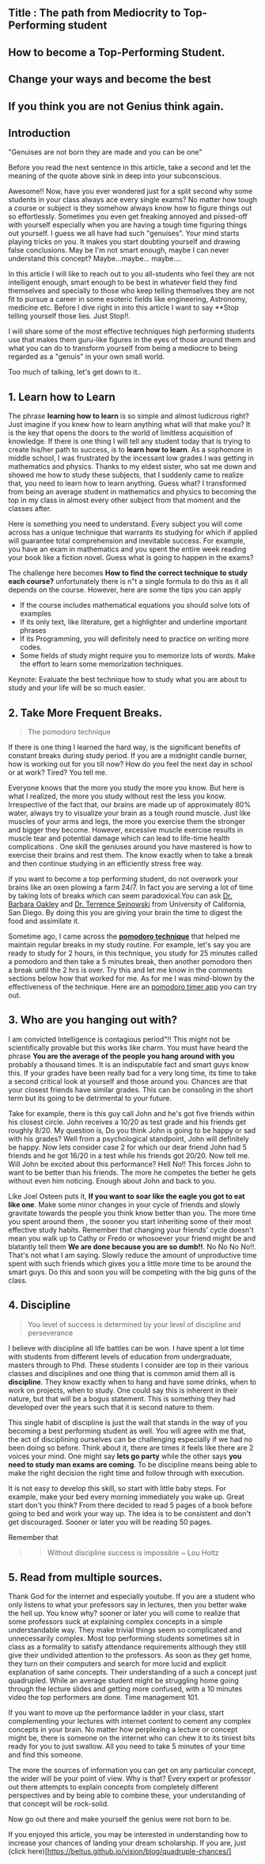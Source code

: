 ## Title : The path from Mediocrity to Top-Performing student
## How to become a Top-Performing Student.

## Change your ways and become the best
## If you think you are not Genius think again.

## Introduction

"Genuises are not born they are made and you can be one"

Before you read the next sentence in this article, take a second and let the meaning of the quote above sink in deep into your subconscious.

Awesome!! Now, have you ever wondered just for a split second why some students in your class always ace every single exams? No matter how tough a course or subject is they somehow always know how to figure things out so effortlessly. Sometimes you even get freaking annoyed and pissed-off with yourself especially when you are having a tough time figuring things out yourself. I guess we all have had such "genuises". Your mind starts playing tricks on you. It makes you start doubting yourself and drawing false conclusions. May be I'm not smart enough, maybe I can never understand this concept? Maybe...maybe... maybe....

In this article I will like to reach out to you all-students who feel they are not intelligent enough, smart enough to be best in whatever field they find themselves and specially  to those who keep telling themselves they are not fit to pursue a career in some esoteric fields like engineering, Astronomy, medicine etc. Before I dive right in into this article I want to say **Stop telling yourself those lies. Just Stop!!.

I will share some of the most effective techniques high performing students use that makes them guru-like figures in the eyes of those around them and what you can do to transform yourself from being a mediocre  to being regarded as a "genuis" in your own small world.

Too much of talking, let's get down to it..

## 1. Learn how to Learn

The phrase **learning how to learn** is so simple and almost ludicrous right? Just imagine if you knew how to learn anything what will that make you? It is the key that opens the doors to the world of limitless acquisition of knowledge. If there is one thing I will tell any student today that is trying to create his/her path to success, is to **learn how to learn**. As a sophomore in middle school, I was frustrated by the incessant low grades I was getting in mathematics and physics. Thanks to my eldest sister, who sat me down and showed me how to study these subjects, that I suddenly came to realize that, you need to learn how to learn anything. Guess what? I transformed from being an average student in mathematics and physics to becoming the top in my class in almost every other subject from that moment and the classes after.

Here is something you need to understand. Every subject you will come across has a unique technique that warrants its studying for which if applied will guarantee total comprehension and inevitable success. For example, you have an exam in mathematics and you spent the entire week reading your book like a fiction novel. Guess what is going to happen in the exams?

The challenge here becomes **How to find the correct technique to study each course?** unfortunately there is n"t a single formula to do this as it all depends on the course. However, here are some the tips you can apply
* If the course includes mathematical equations you should solve lots of examples
* If its only text, like literature, get a highlighter and underline important phrases
* If its Programming, you will definitely need to practice on writing more codes.
* Some fields of study might require you to memorize lots of words. Make the effort to learn some memorization techniques.

Keynote: Evaluate the best technique how to study what you are about to study and your life will be so much easier.


## 2. Take More Frequent Breaks.

> The pomodoro technique

If there is one thing I learned the hard way, is the significant benefits of constant breaks during study period. If you are a midnight candle burner, how is working out for you till now? How do you feel the next day in school or at work? Tired? You tell me.

Everyone knows that the more you study the more you know.  But here is what I realized, the more you study without rest the less you know. Irrespective of the fact that, our brains are made up of approximately 80% water, always try to visualize your brain as a tough round muscle. Just like muscles of your arms and legs, the more you exercise them the stronger and bigger they become. However, excessive muscle exercise results in muscle tear and potential damage which can lead to life-time health complications . One skill the geniuses around you have mastered is how to exercise their brains and rest them. The know exactly when to take a break and then continue studying in an efficiently stress free way.

if you want to become a top performing student, do not overwork your brains like an oxen plowing a farm 24/7. In fact you are serving a lot of time by taking lots of breaks which can seem paradoxical.You can ask  [Dr. Barbara Oakley](https://www.coursera.org/instructor/barboakley) and [Dr. Terrence Sejnowski](https://www.coursera.org/instructor/terry) from University of California, San Diego. By doing this you are giving your brain the time to digest the food and assimilate it.


Sometime ago, I came across the [**pomodoro technique**](https://en.wikipedia.org/wiki/Pomodoro_Technique) that helped me maintain regular breaks in my study routine. For example, let's say you are ready to study for 2 hours, in this technique, you study for 25 minutes called a pomodoro and then take a 5 minutes break, then another pomodoro then a break until the 2 hrs is over. Try this and let me know in the comments sections below how that worked for me. As for me I was mind-blown by the effectiveness of the technique. Here are an [pomodoro timer app](https://itunes.apple.com/us/app/pomodoro-time-focus-timer/id973134470?mt=12) you can try out.


## 3. Who are you hanging out with?

I am convicted Intelligence is contagious period"!! This might not be scientifically provable but this works like charm. You must have heard the phrase **You are the average of the people you hang around with you** probably a thousand times. It is an indisputable fact and smart guys know this. If your grades have been really bad for a very long time, its time to take a second critical look at yourself and those around you. Chances are that your closest friends have similar grades. This can be consoling in the short term but its going to be detrimental to your future.

Take for example, there is this guy call John and he's got five friends within his closest circle. John receives a 10/20 as test grade and his friends get roughly 8/20. My question is, Do you think John is going to be happy or sad with his grades? Well from a psychological standpoint, John will definitely be happy. Now lets consider case 2 for which our dear friend John had 5 friends and he got 16/20 in a test while his friends got 20/20. Now tell me. Will John be excited about this performance? Hell No!! This forces John to want to be better than his friends. The more he competes the better he gets without even him noticing.  Enough about John and back to you.

Like Joel Osteen puts it, **If you want to soar like the eagle you got to eat like one**. Make some minor changes in your cycle of friends and slowly gravitate towards the people you think know better than you. The more time you spent around them , the sooner you start inheriting some of their most effective study habits. Remember that changing your friends' cycle doesn't mean you walk up to Cathy or Fredo or whosoever your friend might be and blatantly tell them **We are done because you are so dumb!!**. No  No No No!!. That's not what I am saying. Slowly reduce the amount of unproductive time spent with such friends which gives you a little more time to be around the smart guys. Do this and soon you will be competing with the big guns of the class.



## 4. Discipline

> You level of success is determined by your level of discipline and perseverance



I believe with discipline all life battles can be won. I have spent a lot time with students from different levels of education from undergraduate, masters through to Phd. These students I consider are top in their various classes and disciplines and one thing that is common amid them all is **discipline**. They know exactly when to hang and have some drinks, when to work on projects, when to study. One could say this is inherent in their nature, but that will be a bogus statement. This is something they had developed over the years such that it is second nature to them.

This single habit of discipline is just the wall that stands in the way of you becoming a best performing student as well. You will agree with me that, the act of disciplining ourselves can be challenging especially if we had no been doing so before. Think about it, there are times it feels like there are 2 voices your mind. One might say **lets go party** while the other says **you need to study man exams are coming**. To be discipline means being able to make the right decision the right time and follow through with execution.

It is not easy to develop this skill, so start with little baby steps. For example, make your bed every morning immediately you wake up. Great start don't you think? From there decided to read 5 pages of a book before going to bed and work your way up. The idea is to be consistent and don't get discouraged. Sooner or later you will be reading 50 pages.

Remember that
>> Without discipline success is impossible ~ Lou Holtz

## 5. Read from multiple sources.

Thank God for the internet and especially youtube. If you are a student who only listens to what your professors say in lectures, then you better wake the hell up. You know why? sooner or later you will come to realize that some professors suck at explaining complex concepts in a simple understandable way. They make trivial things seem so complicated and unnecessarily complex. Most top performing students sometimes sit in class as a formality to satisfy attendance requirements although they still give their undivided attention to the professors. As soon as they get home, they turn on their computers and search for more lucid and explicit explanation of same concepts. Their understanding of a such a concept just quadrupled. While an average student might be struggling home going through the lecture slides and getting more confused, with a 10 minutes video the top performers are done. Time management 101.

If you want to move up the performance ladder in your class, start complementing your lectures with internet content to cement any complex concepts in your brain. No matter how perplexing a lecture or concept might be, there is someone on the internet who can chew it to its tiniest bits ready for you to just swallow. All you need to take 5 minutes of your time and find this someone.

The more the sources of information you can get on any particular concept, the wider will be your point of view. Why is that? Every expert or professor out there attempts to explain concepts from completely different perspectives and by being able to combine these, your understanding of that concept will be rock-solid.

Now go out there and make yourself the genius were not born to be.

If you enjoyed this article, you may be interested in understanding how to increase your chances of landing your dream scholarship. If you are, just (click here)[https://beltus.github.io/vision/blog/quadruple-chances/]

